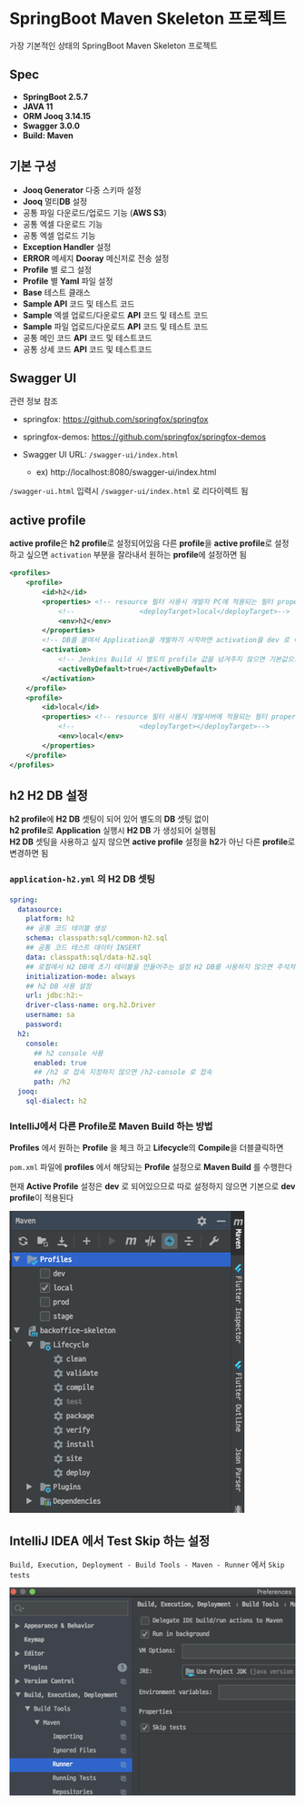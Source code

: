 # SpringBoot Maven Skeleton 프로젝트
가장 기본적인 상태의 SpringBoot Maven Skeleton 프로젝트

## Spec
- **SpringBoot 2.5.7**
- **JAVA 11**
- **ORM Jooq 3.14.15**
- **Swagger 3.0.0**
- **Build: Maven**

## 기본 구성
- **Jooq Generator** 다중 스키마 설정
- **Jooq** 멀티**DB** 설정
- 공통 파일 다운로드/업로드 기능 (**AWS S3**)
- 공통 엑셀 다운로드 기능
- 공통 엑셀 업로드 기능
- **Exception Handler** 설정
- **ERROR** 메세지 **Dooray** 메신저로 전송 설정
- **Profile** 별 로그 설정
- **Profile** 별 **Yaml** 파일 설정
- **Base** 테스트 클래스
- **Sample API** 코드 및 테스트 코드
- **Sample** 엑셀 업로드/다운로드 **API** 코드 및 테스트 코드
- **Sample** 파일 업로드/다운로드 **API** 코드 및 테스트 코드
- 공통 메인 코드 **API** 코드 및 테스트코드
- 공통 상세 코드 **API** 코드 및 테스트코드

## Swagger UI
관련 정보 참조
- springfox: https://github.com/springfox/springfox
- springfox-demos: https://github.com/springfox/springfox-demos

- Swagger UI URL: `/swagger-ui/index.html`
    - ex) http://localhost:8080/swagger-ui/index.html

`/swagger-ui.html` 입력시 `/swagger-ui/index.html` 로 리다이렉트 됨

## active profile

**active profile**은 **h2 profile**로 설정되어있음
다른 **profile**을 **active profile**로 설정하고 싶으면
`activation` 부분을 잘라내서 원하는 **profile**에 설정하면 됨
 
```xml
<profiles>
    <profile>
        <id>h2</id>
        <properties> <!-- resource 필터 사용시 개발자 PC에 적용되는 필터 properties 의 폴더 위치 -->
            <!--                <deployTarget>local</deployTarget>-->
            <env>h2</env>
        </properties>
        <!-- DB를 붙여서 Application을 개발하기 시작하면 activation을 dev 로 이동 -->
        <activation>
            <!-- Jenkins Build 시 별도의 profile 값을 넘겨주지 않으면 기본값으로 설정됨-->
            <activeByDefault>true</activeByDefault>
        </activation>
    </profile>
    <profile>
        <id>local</id>
        <properties> <!-- resource 필터 사용시 개발서버에 적용되는 필터 properties 의 폴더 위치 -->
            <!--                <deployTarget></deployTarget>-->
            <env>local</env>
        </properties>
    </profile>
</profiles>
```
## h2 H2 DB 설정

**h2 profile**에 **H2 DB** 셋팅이 되어 있어 별도의 **DB** 셋팅 없이  
**h2 profile**로 **Application** 실행시 **H2 DB** 가 생성되어 실행됨  
**H2 DB** 셋팅을 사용하고 싶지 않으면 **active profile** 설정을 **h2**가 아닌 다른 **profile**로 변경하면 됨

### `application-h2.yml` 의 H2 DB 셋팅
```yaml
spring:
  datasource:
    platform: h2
    ## 공통 코드 테이블 생성
    schema: classpath:sql/common-h2.sql
    ## 공통 코드 테스트 데이터 INSERT
    data: classpath:sql/data-h2.sql
    ## 로컬에서 H2 DB에 초기 테이블을 만들어주는 설정 H2 DB를 사용하지 않으면 주석처리
    initialization-mode: always
    ## h2 DB 사용 설정
    url: jdbc:h2:~
    driver-class-name: org.h2.Driver
    username: sa
    password:
  h2:
    console:
      ## h2 console 사용
      enabled: true
      ## /h2 로 접속 지정하지 않으면 /h2-console 로 접속
      path: /h2
  jooq:
    sql-dialect: h2
```

### IntelliJ에서 다른 Profile로 Maven Build 하는 방법
**Profiles** 에서 원하는 **Profile** 을 체크 하고 **Lifecycle**의 **Compile**을 더블클릭하면

`pom.xml` 파일에 **profiles** 에서 해당되는 **Profile** 설정으로 **Maven Build** 를 수행한다 

현재 **Active Profile** 설정은 **dev** 로 되어있으므로 따로 설정하지 않으면 기본으로 **dev profile**이 적용된다

![Profiles Config](img/profile_config.png)

## IntelliJ IDEA 에서 Test Skip 하는 설정

`Build, Execution, Deployment - Build Tools - Maven - Runner` 에서 `Skip tests`

![테스트 SKIP](img/test_skip.png)